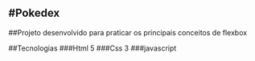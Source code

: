 #Pokedex
---

##Projeto desenvolvido para praticar os principais conceitos de flexbox

##Tecnologias 
###Html 5
###Css 3
###javascript